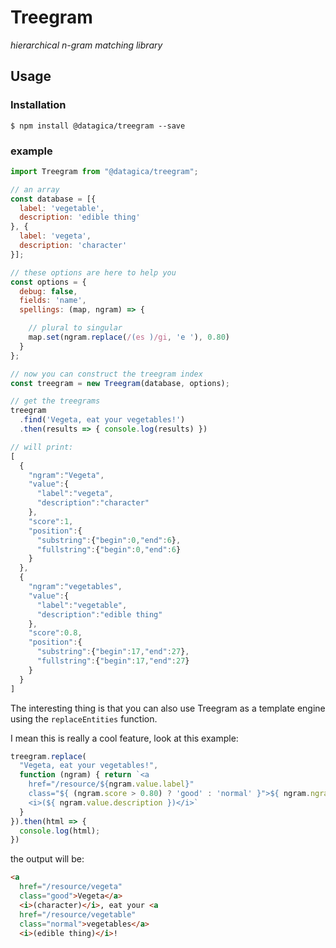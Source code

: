 # Treegram

*hierarchical n-gram matching library*

## Usage

### Installation

    $ npm install @datagica/treegram --save

### example

```javascript
import Treegram from "@datagica/treegram";

// an array
const database = [{
  label: 'vegetable',
  description: 'edible thing'
}, {
  label: 'vegeta',
  description: 'character'
}];

// these options are here to help you
const options = {
  debug: false,
  fields: 'name',
  spellings: (map, ngram) => {

    // plural to singular
    map.set(ngram.replace(/(es )/gi, 'e '), 0.80)
  }
};

// now you can construct the treegram index
const treegram = new Treegram(database, options);

// get the treegrams
treegram
  .find('Vegeta, eat your vegetables!')
  .then(results => { console.log(results) })

// will print:
[
  {
    "ngram":"Vegeta",
    "value":{
      "label":"vegeta",
      "description":"character"
    },
    "score":1,
    "position":{
      "substring":{"begin":0,"end":6},
      "fullstring":{"begin":0,"end":6}
    }
  },
  {
    "ngram":"vegetables",
    "value":{
      "label":"vegetable",
      "description":"edible thing"
    },
    "score":0.8,
    "position":{
      "substring":{"begin":17,"end":27},
      "fullstring":{"begin":17,"end":27}
    }
  }
]
```


The interesting thing is that you can also use Treegram as a template engine
using the `replaceEntities` function.

I mean this is really a cool feature, look at this example:

```javascript
treegram.replace(
  "Vegeta, eat your vegetables!",
  function (ngram) { return `<a
    href="/resource/${ngram.value.label}"
    class="${ (ngram.score > 0.80) ? 'good' : 'normal' }">${ ngram.ngram }</a>
    <i>(${ ngram.value.description })</i>`
  }
}).then(html => {
  console.log(html);
})

```

the output will be:

```html
<a
  href="/resource/vegeta"
  class="good">Vegeta</a>
  <i>(character)</i>, eat your <a
  href="/resource/vegetable"
  class="normal">vegetables</a>
  <i>(edible thing)</i>!
```
